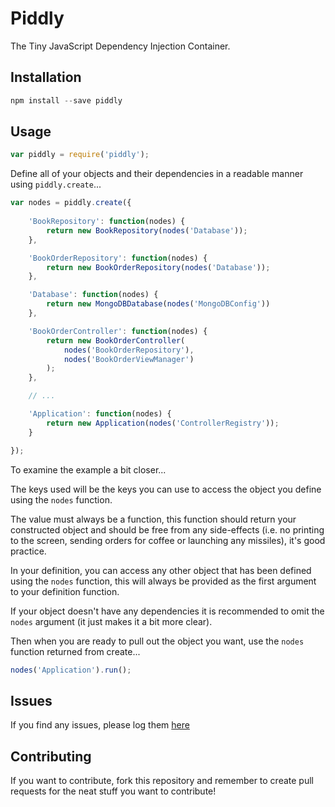 # Piddly

The Tiny JavaScript Dependency Injection Container.

## Installation

```js
npm install --save piddly
```

## Usage

```js
var piddly = require('piddly');
```

Define all of your objects and their dependencies in a readable
manner using `piddly.create`...

```js
var nodes = piddly.create({
    
    'BookRepository': function(nodes) {
        return new BookRepository(nodes('Database'));
    },

    'BookOrderRepository': function(nodes) {
        return new BookOrderRepository(nodes('Database'));
    },

    'Database': function(nodes) {
        return new MongoDBDatabase(nodes('MongoDBConfig'))
    },

    'BookOrderController': function(nodes) {
        return new BookOrderController(
            nodes('BookOrderRepository'),
            nodes('BookOrderViewManager')
        );
    },

    // ...

    'Application': function(nodes) {
        return new Application(nodes('ControllerRegistry'));
    }

});
```

To examine the example a bit closer...

The keys used will be the keys you can use to access the object you
define using the `nodes` function.

The value must always be a function, this function should return your
constructed object and should be free from any side-effects (i.e. no
printing to the screen, sending orders for coffee or launching any
missiles), it's good practice.

In your definition, you can access any other object that has been
defined using the `nodes` function, this will always be provided as the
first argument to your definition function.

If your object doesn't have any dependencies it is recommended to omit
the `nodes` argument (it just makes it a bit more clear).

Then when you are ready to pull out the object you want, use the
`nodes` function returned from create...

```js
nodes('Application').run();
```

## Issues

If you find any issues, please log them [here][issues]

## Contributing

If you want to contribute, fork this repository and remember to create
pull requests for the neat stuff you want to contribute!

[issues]: https://github.com/superwatermelon/piddly/issues

